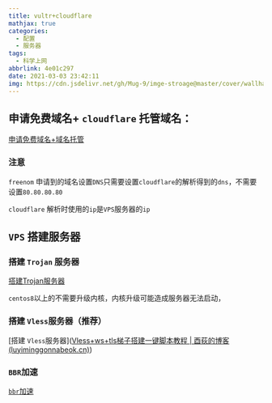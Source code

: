 ```yaml
---
title: vultr+cloudflare
mathjax: true
categories:
  - 配置
  - 服务器
tags:
  - 科学上网
abbrlink: 4e01c297
date: 2021-03-03 23:42:11
img: https://cdn.jsdelivr.net/gh/Mug-9/imge-stroage@master/cover/wallhaven-l3qqwq.52mr3slkonw0.jpg
---
```


## 申请免费域名+ `cloudflare` 托管域名：

[申请免费域名+域名托管](https://iyideng.me/welfare/freenom-free-domain-register.html)

### 注意

`freenom` 申请到的域名设置`DNS`只需要设置`cloudflare`的解析得到的`dns`，不需要设置`80.80.80.80`

`cloudflare` 解析时使用的`ip`是`VPS`服务器的`ip`

## `VPS` 搭建服务器

### 搭建 `Trojan` 服务器

[搭建Trojan服务器](https://iyideng.me/black-technology/cgfw/trojan-server-building-and-using-tutorial.html)

`centos8`以上的不需要升级内核，内核升级可能造成服务器无法启动，

### 搭建 `Vless`服务器（推荐）

[搭建 `Vless`服务器]([Vless+ws+tls梯子搭建一键脚本教程 | 酉荻的博客 (luyiminggonnabeok.cn)](http://luyiminggonnabeok.cn/2020/10/13/Vless-ws-tls一键脚本教程/))

### `BBR`加速

[`bbr`加速](https://www.haah.net/archives/4551.html)

